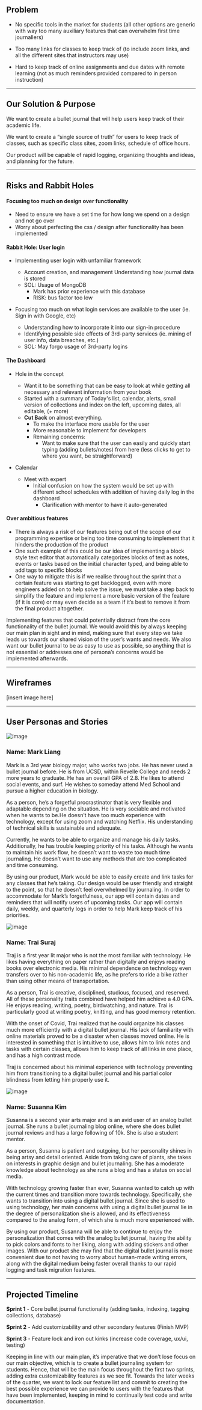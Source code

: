 ## Problem
- No specific tools in the market for students (all other options are generic with way too many auxiliary features that can overwhelm first time journallers)

- Too many links for classes to keep track of (to include zoom links, and all the different sites that instructors may use)

- Hard to keep track of online assignments and due dates  with remote learning (not as much reminders provided compared to in person instruction)   

---
## Our Solution & Purpose
We want to create a bullet journal that will help users keep track of their academic life.

We want to create a “single source of truth” for users to keep track of classes, such as specific class sites, zoom links, schedule of office hours.

Our product will be capable of rapid logging, organizing thoughts and ideas, and planning for the future.

---
## Risks and Rabbit Holes
#### Focusing too much on design over functionality
- Need to ensure we have a set time for how long we spend on a design and not go over
- Worry about perfecting the css / design after functionality has been implemented


#### Rabbit Hole: User login
- Implementing user login with unfamiliar framework
  - Account creation, and management
  Understanding how journal data is stored
  - SOL: Usage of MongoDB
    - Mark has prior experience with this database
    - RISK: bus factor too low

- Focusing too much on what login services are available to the user (ie. Sign in with Google, etc)
  - Understanding how to incorporate it into our sign-in procedure
  - Identifying possible side effects of 3rd-party services (ie. mining of user info, data breaches, etc.)
  - SOL: May forgo usage of 3rd-party logins


#### The Dashboard
- Hole in the concept
  - Want it to be something that can be easy to look at while getting all necessary and relevant information from your book
  - Started with a summary of Today's list, calendar, alerts, small version of collections and index on the left, upcoming dates, all editable, (+ more)
  - **Cut Back** on almost everything. 
    - To make the interface more usable for the user
    - More reasonable to implement for developers
    - Remaining concerns:
       - Want to make sure that the user can easily and quickly start typing (adding bullets/notes) from here (less clicks to get to where you want, be straightforward)

- Calendar
  - Meet with expert 
    - Initial confusion on how the system would be set up with different school schedules with addition of having daily log in the dashboard
      - Clarification with mentor to have it auto-generated

#### Over ambitious features
- There is always a risk of our features being out of the scope of our programming expertise or being too time consuming to implement that it hinders the production of the product
- One such example of this could be our idea of implementing a block style text editor that automatically categorizes blocks of text as notes, events or tasks based on the initial character typed, and being able to add tags to specific blocks
- One way to mitigate this is if we realise throughout the sprint that a certain feature was starting to get backlogged, even with more engineers added on to help solve the issue, we must take a step back to simplify the feature and implement a more basic version of the feature (if it is core) or may even decide as a team if it’s best to remove it from the final product altogether. 

Implementing features that could potentially distract from the core functionality of the bullet journal. We would avoid this by always keeping our main plan in sight and in mind, making sure that every step we take leads us towards our shared vision of the user’s wants and needs. We also want our bullet journal to be as easy to use as possible, so anything that is not essential or addresses one of persona’s concerns would be implemented afterwards.

---
## Wireframes
[insert image here]

---
## User Personas and Stories

![image](https://user-images.githubusercontent.com/56616510/116929664-9c34e380-ac13-11eb-901b-c967f94ad135.png)
### Name: Mark Liang
Mark is a 3rd year biology major, who works two jobs. He has never used a bullet journal before. He is from UCSD, within Revelle College and needs 2 more years to graduate. He has an overall GPA of 2.8. He likes to attend social events, and surf. He wishes to someday attend Med School and pursue a higher education in biology. 

As a person, he’s a forgetful procrastinator that is very flexible and adaptable depending on the situation. He is very sociable and motivated when he wants to be.He doesn’t have too much experience with technology, except for using zoom and watching Netflix. His understanding of technical skills is sustainable and adequate. 

Currently, he wants to be able to organize and manage his daily tasks. Additionally, he has trouble keeping priority of his tasks. Although he wants to maintain his work flow, he doesn’t want to waste too much time journaling. He doesn’t want to use any methods that are too complicated and time consuming. 

By using our product, Mark would be able to easily create and link tasks for any classes that he’s taking. Our design would be user friendly and straight to the point, so that he doesn’t feel overwhelmed by journaling. In order to accommodate for Mark’s forgetfulness, our app will contain dates and reminders that will notify users of upcoming tasks. Our app will contain daily, weekly, and quarterly logs in order to help Mark keep track of his priorities.  


![image](https://user-images.githubusercontent.com/56616510/116929534-6bed4500-ac13-11eb-9d06-f2207b84091d.png)
### Name: Trai Suraj
Traj is a first year lit major who is not the most familiar with technology. He likes having everything on paper rather than digitally and enjoys reading books over electronic media. His minimal dependence on technology even transfers over to his non-academic life, as he prefers to ride a bike rather than using other means of transportation.

As a person, Trai is creative, disciplined, studious, focused, and reserved. All of these personality traits combined have helped him achieve a 4.0 GPA. He enjoys reading, writing, poetry, birdwatching, and nature. Trai is particularly good at writing poetry, knitting, and has good memory retention. 

With the onset of Covid, Trai realized that he could organize his classes much more efficiently with a digital bullet journal. His lack of familiarity with online materials proved to be a disaster when classes moved online. He is interested in something that is intuitive to use, allows him to link notes and tasks with certain classes, allows him to keep track of all links in one place, and has a high contrast mode.

Traj is concerned about his minimal experience with technology preventing him from transitioning to a digital bullet journal and his partial color blindness from letting him properly use it. 


![image](https://user-images.githubusercontent.com/56616510/116929723-ae168680-ac13-11eb-958b-3e6bba76556b.png)
### Name: Susanna Kim
Susanna is a second year arts major and is an avid user of an analog bullet journal. She runs a bullet journaling blog online, where she does bullet journal reviews and has a large following of 10k. She is also a student mentor. 

As a person, Susanna is patient and outgoing, but her personality shines in being artsy and detail oriented. Aside from taking care of plants, she takes on interests in graphic design and bullet journaling. She has a moderate knowledge about technology as she runs a blog and has a status on social media. 

With technology growing faster than ever, Susanna wanted to catch up with the current times and transition more towards technology. Specifically, she wants to transition into using a digital bullet journal. Since she is used to using technology, her main concerns with using a digital bullet journal lie in the degree of personalization she is allowed, and its effectiveness compared to the analog form, of which she is much more experienced with.

By using our product, Susanna will be able to continue to enjoy the personalization that comes with the analog bullet journal, having the ability to pick colors and fonts to her liking, along with adding stickers and other images. With our product she may find that the digital bullet journal is more convenient due to not having to worry about human-made writing errors, along with the digital medium being faster overall thanks to our rapid logging and task migration features.

---
## Projected Timeline
**Sprint 1** - Core bullet journal functionality (adding tasks, indexing, tagging collections, database)

**Sprint 2** - Add customizability and other secondary features (Finish MVP)

**Sprint 3** - Feature lock and iron out kinks (increase code coverage, ux/ui, testing)

Keeping in line with our main plan, it’s imperative that we don’t lose focus on our main objective, which is to create a bullet journaling system for students. Hence, that will be the main focus throughout the first two sprints, adding extra customizability features as we see fit. Towards the later weeks of the quarter, we want to lock our feature list and commit to creating the best possible experience we can provide to users with the features that have been implemented, keeping in mind to continually test code and write documentation.
